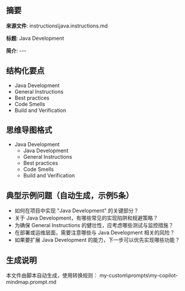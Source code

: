 ## 摘要

**来源文件**: instructions\java.instructions.md

**标题**: Java Development

**简介**: ---

## 结构化要点

- Java Development
- General Instructions
- Best practices
- Code Smells
- Build and Verification

## 思维导图格式

- Java Development
  - Java Development
  - General Instructions
  - Best practices
  - Code Smells
  - Build and Verification

## 典型示例问题（自动生成，示例5条）

- 如何在项目中实现 "Java Development" 的关键部分？
- 关于 Java Development，有哪些常见的实现陷阱和规避策略？
- 为确保 General Instructions 的健壮性，应考虑哪些测试与监控措施？
- 在部署或运维层面，需要注意哪些与 Java Development 相关的风险？
- 如果要扩展 Java Development 的能力，下一步可以优先实现哪些功能？

## 生成说明

本文件由脚本自动生成，使用转换规则： my-custom\prompts\my-copilot-mindmap.prompt.md
